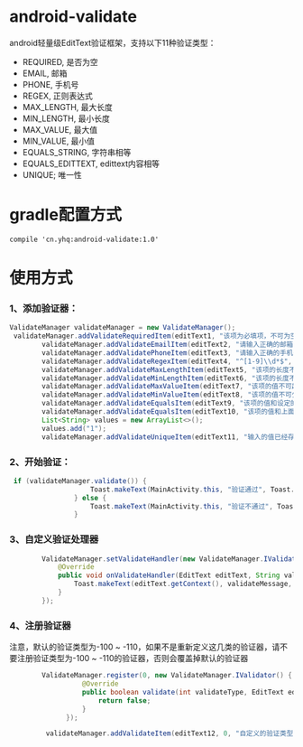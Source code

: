 # android-validate
android轻量级EditText验证框架，支持以下11种验证类型：
- REQUIRED, 是否为空
- EMAIL, 邮箱
- PHONE, 手机号
- REGEX, 正则表达式
- MAX_LENGTH, 最大长度
- MIN_LENGTH, 最小长度
- MAX_VALUE, 最大值
- MIN_VALUE, 最小值
- EQUALS_STRING, 字符串相等
- EQUALS_EDITTEXT, edittext内容相等
- UNIQUE; 唯一性

# gradle配置方式
`compile 'cn.yhq:android-validate:1.0'`

# 使用方式
### 1、添加验证器：
```java
ValidateManager validateManager = new ValidateManager();
 validateManager.addValidateRequiredItem(editText1, "该项为必填项，不可为空");
        validateManager.addValidateEmailItem(editText2, "请输入正确的邮箱");
        validateManager.addValidatePhoneItem(editText3, "请输入正确的手机号");
        validateManager.addValidateRegexItem(editText4, "^[1-9]\\d*$", "正则表达式不匹配（整数）");
        validateManager.addValidateMaxLengthItem(editText5, "该项的长度不可超过5个字符", 5);
        validateManager.addValidateMinLengthItem(editText6, "该项的长度不可低于5个字符", 5);
        validateManager.addValidateMaxValueItem(editText7, "该项的值不可超过100", 100);
        validateManager.addValidateMinValueItem(editText8, "该项的值不可少于100", 100);
        validateManager.addValidateEqualsItem(editText9, "该项的值和设定的值不相等", "1");
        validateManager.addValidateEqualsItem(editText10, "该项的值和上面的editText的内容不相等", editText9);
        List<String> values = new ArrayList<>();
        values.add("1");
        validateManager.addValidateUniqueItem(editText11, "输入的值已经存在，请重新输入", values);

```

### 2、开始验证：
```java
 if (validateManager.validate()) {
                    Toast.makeText(MainActivity.this, "验证通过", Toast.LENGTH_LONG).show();
                } else {
                    Toast.makeText(MainActivity.this, "验证不通过", Toast.LENGTH_LONG).show();
                }
```

### 3、自定义验证处理器
```java
        ValidateManager.setValidateHandler(new ValidateManager.IValidateHandler() {
            @Override
            public void onValidateHandler(EditText editText, String validateMessage) {
                Toast.makeText(editText.getContext(), validateMessage, Toast.LENGTH_LONG).show();
            }
        });
```

### 4、注册验证器
注意，默认的验证类型为-100 ~ -110，如果不是重新定义这几类的验证器，请不要注册验证类型为-100 ~ -110的验证器，否则会覆盖掉默认的验证器
```java
        ValidateManager.register(0, new ValidateManager.IValidator() {
                  @Override
                  public boolean validate(int validateType, EditText editText, String text, Map<String, Object> extras) {
                      return false;
                  }
              });
```
```java
         validateManager.addValidateItem(editText12, 0, "自定义的验证类型");
 ```
